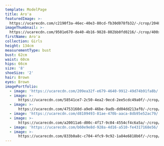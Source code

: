 ```yaml
---
template: ModelPage
title: Aro'a
featuredImage: >-
  https://ucarecdn.com/c2190f3a-46ec-40e3-80cd-fb30d078fb32/-/crop/2048x931/0,247/-/preview/
imageThumbnail: >-
  https://ucarecdn.com/9501e670-de40-4b16-9828-802bb0fd0216/-/crop/400x603/27,8/-/preview/
firstName: Aro'a
collection: Girls
height: 134cm
measurementType: bust
bust: 62cm
waist: 60cm
hips: 66cm
size: '8'
shoeSize: '2'
hair: Brown
eyes: Brown
imagePortfolio:
  - image: 'https://ucarecdn.com/209ea32f-e679-4640-9912-49d74b91fa8b/'
  - image: >-
      https://ucarecdn.com/58541ce7-2c50-4ea2-9ecd-2ee5cdc49a0f/-/crop/1463x1771/0,277/-/preview/
  - image: >-
      https://ucarecdn.com/4753160d-a9e0-46be-9adb-dd04dd213af0/-/crop/462x607/0,86/-/preview/
  - image: 'https://ucarecdn.com/d8109493-81ae-470b-aaca-8db95e52ac79/'
  - image: >-
      https://ucarecdn.com/a20011a6-d00c-4f17-9c04-4554cf4c6a5a/-/crop/462x624/0,69/-/preview/
  - image: 'https://ucarecdn.com/b60e9e8d-928a-4d16-a510-fe4317168e56/'
  - image: >-
      https://ucarecdn.com/833b0a8c-c704-4fc9-9c92-1a84e6818b6f/-/crop/1366x1717/0,331/-/preview/
---
```


